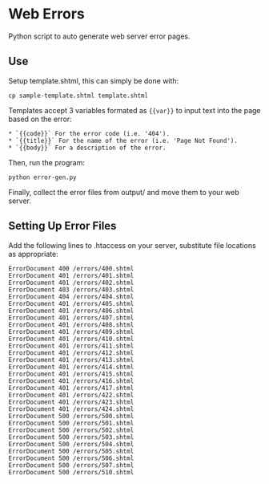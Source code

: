 # Web Errors
Python script to auto generate web server error pages. 

## Use
Setup template.shtml, this can simply be done with:

	cp sample-template.shtml template.shtml

Templates accept 3 variables formated as `{{var}}` to input text into the page based on the error:

	* `{{code}}` For the error code (i.e. '404').
	* `{{title}}` For the name of the error (i.e. 'Page Not Found').
	* `{{body}}` For a description of the error.

Then, run the program:

	python error-gen.py

Finally, collect the error files from output/ and move them to your web server.

## Setting Up Error Files
Add the following lines to .htaccess on your server, substitute file locations as appropriate:

	ErrorDocument 400 /errors/400.shtml
	ErrorDocument 401 /errors/401.shtml
	ErrorDocument 401 /errors/402.shtml
	ErrorDocument 403 /errors/403.shtml
	ErrorDocument 404 /errors/404.shtml
	ErrorDocument 401 /errors/405.shtml
	ErrorDocument 401 /errors/406.shtml
	ErrorDocument 401 /errors/407.shtml
	ErrorDocument 401 /errors/408.shtml
	ErrorDocument 401 /errors/409.shtml
	ErrorDocument 401 /errors/410.shtml
	ErrorDocument 401 /errors/411.shtml
	ErrorDocument 401 /errors/412.shtml
	ErrorDocument 401 /errors/413.shtml
	ErrorDocument 401 /errors/414.shtml
	ErrorDocument 401 /errors/415.shtml
	ErrorDocument 401 /errors/416.shtml
	ErrorDocument 401 /errors/417.shtml
	ErrorDocument 401 /errors/422.shtml
	ErrorDocument 401 /errors/423.shtml
	ErrorDocument 401 /errors/424.shtml
	ErrorDocument 500 /errors/500.shtml
	ErrorDocument 500 /errors/501.shtml
	ErrorDocument 500 /errors/502.shtml
	ErrorDocument 500 /errors/503.shtml
	ErrorDocument 500 /errors/504.shtml
	ErrorDocument 500 /errors/505.shtml
	ErrorDocument 500 /errors/506.shtml
	ErrorDocument 500 /errors/507.shtml
	ErrorDocument 500 /errors/510.shtml
